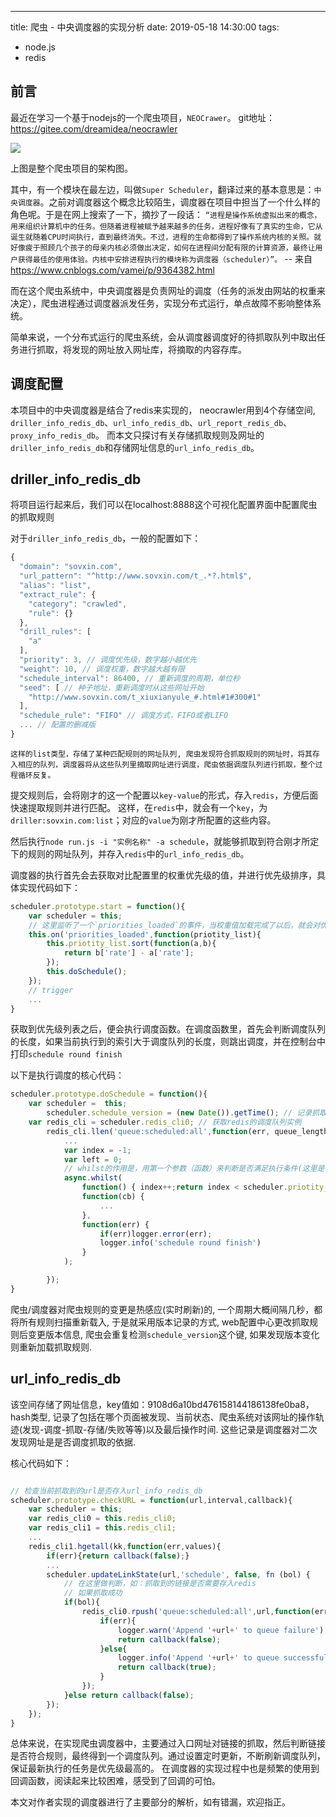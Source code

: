 ---
title: 爬虫 - 中央调度器的实现分析
date: 2019-05-18 14:30:00
tags:
- node.js
- redis

## 前言
最近在学习一个基于nodejs的一个爬虫项目，`NEOCrawer`。
git地址：https://gitee.com/dreamidea/neocrawler

<img src="http://git.oschina.net/uploads/images/2014/0912/203424_dbbb3d02_13016.png"/>

<!-- more -->

上图是整个爬虫项目的架构图。

其中，有一个模块在最左边，叫做`Super Scheduler`，翻译过来的基本意思是：`中央调度器`。之前对调度器这个概念比较陌生，调度器在项目中担当了一个什么样的角色呢。于是在网上搜索了一下，摘抄了一段话：
`“进程是操作系统虚拟出来的概念，用来组织计算机中的任务。但随着进程被赋予越来越多的任务，进程好像有了真实的生命，它从诞生就随着CPU时间执行，直到最终消失。不过，进程的生命都得到了操作系统内核的关照。就好像疲于照顾几个孩子的母亲内核必须做出决定，如何在进程间分配有限的计算资源，最终让用户获得最佳的使用体验。内核中安排进程执行的模块称为调度器（scheduler）”。`
-- 来自 https://www.cnblogs.com/vamei/p/9364382.html

而在这个爬虫系统中，中央调度器是负责网址的调度（任务的派发由网站的权重来决定），爬虫进程通过调度器派发任务，实现分布式运行，单点故障不影响整体系统。

简单来说，一个分布式运行的爬虫系统，会从调度器调度好的待抓取队列中取出任务进行抓取，将发现的网址放入网址库，将摘取的内容存库。


<!-- more -->

## 调度配置

本项目中的中央调度器是结合了redis来实现的， neocrawler用到4个存储空间, `driller_info_redis_db`、`url_info_redis_db`、`url_report_redis_db`、`proxy_info_redis_db`。
而本文只探讨有关存储抓取规则及网址的`driller_info_redis_db`和存储网址信息的`url_info_redis_db`。

## driller_info_redis_db 
将项目运行起来后，我们可以在localhost:8888这个可视化配置界面中配置爬虫的抓取规则

对于`driller_info_redis_db`，一般的配置如下：
```js
{
  "domain": "sovxin.com",
  "url_pattern": "^http://www.sovxin.com/t_.*?.html$",
  "alias": "list",
  "extract_rule": {
    "category": "crawled",
    "rule": {}
  },
  "drill_rules": [
    "a"
  ],
  "priority": 3, // 调度优先级，数字越小越优先
  "weight": 10, // 调度权重，数字越大越有限
  "schedule_interval": 86400, // 重新调度的周期，单位秒
  "seed": [ // 种子地址，重新调度时从这些网址开始
    "http://www.sovxin.com/t_xiuxianyule_#.html#1#300#1"
  ],
  "schedule_rule": "FIFO" // 调度方式，FIFO或者LIFO
  ... // 配置的删减版
}
```

`这样的list类型，存储了某种匹配规则的网址队列, 爬虫发现符合抓取规则的网址时，将其存入相应的队列，调度器将从这些队列里摘取网址进行调度，爬虫依据调度队列进行抓取，整个过程循环反复。`


提交规则后，会将刚才的这一个配置以`key-value`的形式，存入`redis`，方便后面快速提取规则并进行匹配。
这样，在`redis`中，就会有一个`key`，为`driller:sovxin.com:list`；对应的`value`为刚才所配置的这些内容。



然后执行`node run.js -i "实例名称" -a schedule`，就能够抓取到符合刚才所定下的规则的网址队列，并存入`redis`中的`url_info_redis_db`。

调度器的执行首先会去获取对比配置里的权重优先级的值，并进行优先级排序，具体实现代码如下：

```js
scheduler.prototype.start = function(){
    var scheduler = this;
    // 这里监听了一个`priorities_loaded`的事件，当权重值加载完成了以后，就会对优先级列表进行排序
    this.on('priorities_loaded',function(priotity_list){
        this.priotity_list.sort(function(a,b){
            return b['rate'] - a['rate'];
        });
        this.doSchedule();
    });
    // trigger
    ...
}
```

获取到优先级列表之后，便会执行调度函数。在调度函数里，首先会判断调度队列的长度，如果当前执行到的索引大于调度队列的长度，则跳出调度，并在控制台中打印`schedule round finish`

以下是执行调度的核心代码：

```js
scheduler.prototype.doSchedule = function(){
    var scheduler =  this;
        scheduler.schedule_version = (new Date()).getTime(); // 记录抓取规则配置的版本信息
    var redis_cli = scheduler.redis_cli0; // 获取redis的调度队列实例
        redis_cli.llen('queue:scheduled:all',function(err, queue_length) {
            ...
            var index = -1;
            var left = 0;
            // whilst的作用是，用第一个参数（函数）来判断是否满足执行条件(这里是判断调度队列的长度是否满足大于目前执行到的队列索引值)，如果满足，则执行第二个参数（函数）；如果不满足，则执行第三个参数（函数）。
            async.whilst(
                function() { index++;return index < scheduler.priotity_list.length },
                function(cb) {
                    ...
                },
                function(err) {
                    if(err)logger.error(err);
                    logger.info('schedule round finish')
                }
            );

        });
}
```

爬虫/调度器对爬虫规则的变更是热感应(实时刷新)的, 一个周期大概间隔几秒，都将所有规则扫描重新载入, 于是就采用版本记录的方式, web配置中心更改抓取规则后变更版本信息, 爬虫会重复检测`schedule_version`这个键, 如果发现版本变化则重新加载抓取规则.

## url_info_redis_db

该空间存储了网址信息，key值如：9108d6a10bd476158144186138fe0ba8，hash类型, 记录了包括在哪个页面被发现、当前状态、爬虫系统对该网址的操作轨迹(发现-调度-抓取-存储/失败等等)以及最后操作时间. 这些记录是调度器对二次发现网址是是否调度抓取的依据.

核心代码如下：

```js

// 检查当前抓取到的url是否存入url_info_redis_db
scheduler.prototype.checkURL = function(url,interval,callback){
    var scheduler = this;
    var redis_cli0 = this.redis_cli0;
    var redis_cli1 = this.redis_cli1;
    ...
    redis_cli1.hgetall(kk,function(err,values){
        if(err){return callback(false);}
        ...
        scheduler.updateLinkState(url,'schedule', false, fn (bol) {
            // 在这里做判断，如：抓取到的链接是否需要存入redis
            // 如果抓取成功
            if(bol){
                redis_cli0.rpush('queue:scheduled:all',url,function(err,value){
                    if(err){
                        logger.warn('Append '+url+' to queue failure');
                        return callback(false);
                    }else{
                        logger.info('Append '+url+' to queue successful');
                        return callback(true);
                    }
                });
            }else return callback(false);
        });
    });
}
```

总体来说，在实现爬虫调度器中，主要通过入口网址对链接的抓取，然后判断链接是否符合规则，最终得到一个调度队列。通过设置定时更新，不断刷新调度队列，保证最新执行的任务是优先级最高的。
在调度器的实现过程中也是频繁的使用到回调函数，阅读起来比较困难，感受到了回调的可怕。

本文对作者实现的调度器进行了主要部分的解析，如有错漏，欢迎指正。